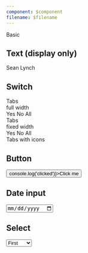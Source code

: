 ```yaml
---
component: $component
filename: $filename
---
```


<script>
  import {
    mdiAccount,
    mdiAccountMultipleOutline,
    mdiAccountOutline,
    mdiChevronDown,
  } from '@mdi/js';

  import Button from '$lib/components/Button.svelte';
  import Field from '$lib/components/Field.svelte';
  import Icon from '$lib/components/Icon.svelte';
  import Preview from '$lib/components/Preview.svelte';
  import SectionDivider from '$lib/components/SectionDivider.svelte';
  import Switch from '$lib/components/Switch.svelte';
  import Tab from '$lib/components/Tab.svelte';
  import Tabs from '$lib/components/Tabs.svelte';
</script>

<SectionDivider>Basic</SectionDivider>

## Text (display only)

<Preview>
  <div class="grid grid-flow-col gap-2">
    <Field label="First Name">Sean</Field>
    <Field label="Last Name">Lynch</Field>
  </div>
</Preview>

## Switch

<Preview>
  <Field label="Is Active" let:id>
    <Switch {id} />
  </Field>
</Preview>

<div class="grid grid-cols-2 gap-2">
  <div>
    <div class="text-lg font-semibold mt-8 ml-2">Tabs</div>
    <div class="text-xs font-semibold text-black/50 mb-1 ml-2">full width</div>
    <Preview>
      <Field label="Is Active">
        <Tabs contained class="w-full">
          <div class="tabList w-full border">
            <Tab>Yes</Tab>
            <Tab>No</Tab>
            <Tab>All</Tab>
          </div>
        </Tabs>
      </Field>
    </Preview>
  </div>

  <div>
    <div class="text-lg font-semibold mt-8 ml-2">Tabs</div>
    <div class="text-xs font-semibold text-black/50 mb-1 ml-2">fixed width</div>
    <Preview>
      <Field label="Is Active">
        <Tabs contained class="w-96">
          <div class="tabList w-full border">
            <Tab>Yes</Tab>
            <Tab>No</Tab>
            <Tab>All</Tab>
          </div>
        </Tabs>
      </Field>
    </Preview>
  </div>

  <div>
    <div class="text-lg font-semibold mt-8 mb-1 ml-2">Tabs with icons</div>
    <Preview>
      <Field label="Is Active">
        <Tabs contained circle>
          <div class="tabList h-12 w-32 border rounded-full">
            <Tab>
              <Icon path={mdiAccount} />
            </Tab>
            <Tab>
              <Icon path={mdiAccountOutline} />
            </Tab>
            <Tab>
              <Icon path={mdiAccountMultipleOutline} />
            </Tab>
          </div>
        </Tabs>
      </Field>
    </Preview>
  </div>
</div>

## Button

<Preview>
  <Field label="Action" let:id>
    <Button {id} on:click={() => console.log('clicked')}>Click me</Button>
  </Field>
</Preview>

## Date input

<Preview>
  <Field label="Date of Birth" let:id>
    <input {id} type="date" class="text-sm w-full outline-none" />
  </Field>
</Preview>

## Select

<Preview>
  <Field label="Position" let:id>
    <select {id} class="text-sm w-full outline-none appearance-none cursor-pointer">
      <option value={1}>First</option>
      <option value={2}>Second</option>
      <option value={3}>Third</option>
      <option value={4}>Fourth</option>
    </select>
    <span slot="append">
      <Icon path={mdiChevronDown} />
    </span>
  </Field>
</Preview>
